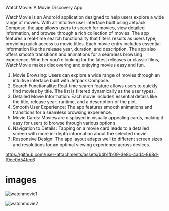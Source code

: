 WatchMovie: A Movie Discovery App

WatchMovie is an Android application designed to help users explore a wide range of movies. With an intuitive user interface built using Jetpack Compose, the app allows users to search for movies, view detailed information, and browse through a rich collection of movies. The app features a real-time search functionality that filters results as users type, providing quick access to movie titles. Each movie entry includes essential information like the release year, duration, and description. The app also offers smooth transitions and animations for a seamless browsing experience. Whether you're looking for the latest releases or classic films, WatchMovie makes discovering and enjoying movies easy and fun.

1. Movie Browsing: Users can explore a wide range of movies through an intuitive interface built with Jetpack Compose.
2. Search Functionality: Real-time search feature allows users to quickly find movies by title. The list is filtered dynamically as the user types.
3. Detailed Movie Information: Each movie includes essential details like the title, release year, runtime, and a description of the plot.
4. Smooth User Experience: The app features smooth animations and transitions for a seamless browsing experience.
5. Movie Cards: Movies are displayed in visually appealing cards, making it easy for users to browse through various options.
6. Navigation to Details: Tapping on a movie card leads to a detailed screen with more in-depth information about the selected movie.
7. Responsive Design: The app layout adapts well to different screen sizes and resolutions for an optimal viewing experience across devices.



https://github.com/user-attachments/assets/b4b1fb09-3e8c-4ad4-868d-f9ee0d54fec6



# images 
![watchmovie1](https://github.com/user-attachments/assets/90d7cfc9-518d-4494-943c-ddfff24c5a53)

![watchmovie2](https://github.com/user-attachments/assets/32bd12b1-17e0-41d6-b697-9efc6129ec25)
